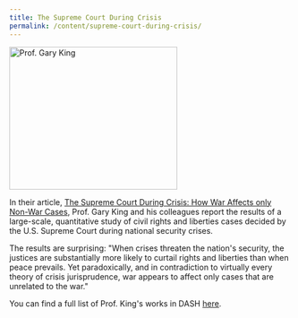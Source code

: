 ```yaml
---
title: The Supreme Court During Crisis
permalink: /content/supreme-court-during-crisis/
---
```

<img src="{{site.baseurl}}/assets/img/King.jpg" alt="Prof. Gary King" title="Prof. Gary King" width="300" height="255" class="floatright">

In their article, [The Supreme Court During Crisis: How War Affects only Non-War Cases](http://nrs.harvard.edu/urn-3:HUL.InstRepos:4214882), Prof. Gary King and his colleagues report the results of a large-scale, quantitative study of civil rights and liberties cases decided by the U.S. Supreme Court during national security crises.  

The results are surprising:  "When crises threaten the nation's security, the justices are substantially more likely to curtail rights and liberties than when peace prevails. Yet paradoxically, and in contradiction to virtually every theory of crisis jurisprudence, war appears to affect only cases that are unrelated to the war."  

You can find a full list of Prof. King's works in DASH [here](http://dash.harvard.edu/browse?type=harvardAuthor&authority=90b71ed46d85bb680aedf9e054b09883).

